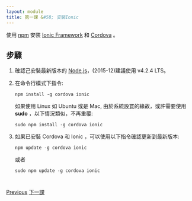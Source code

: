 ```yaml
---
layout: module
title: 第一課 &#58; 安裝Ionic
---
```

使用 [npm](https://www.npmjs.com/) 安裝 [Ionic Framework](http://ionicframework.com/) 和 [Cordova](http://cordova.apache.org/) 。

## 步驟

1. 確認己安裝最新版本的 [Node.js](http://nodejs.org/)，(2015-12)建議使用 v4.2.4 LTS。

1. 在命令行模式下指令:

    ```
    npm install -g cordova ionic
    ```

    如果使用 Linux 如 Ubuntu 或是 Mac, 由於系統設罝的緣故，或許需要使用 **sudo** ，以下情況類似，不再重覆:

    ```
    sudo npm install -g cordova ionic
    ```

1. 如果已安裝 Cordova 和 Ionic ，可以使用以下指令確認更新到最新版本:

    ```
    npm update -g cordova ionic
    ```

    或者

    ```
    sudo npm update -g cordova ionic
    ```

<div class="row" style="margin-top:40px;">
<div class="col-sm-12">
<a href="index.html" class="btn btn-default"><i class="glyphicon glyphicon-chevron-left"></i> 
Previous</a>
<a href="start-node-server.html" class="btn btn-default pull-right">下一課 <i class="glyphicon 
glyphicon-chevron-right"></i></a>
</div>
</div>